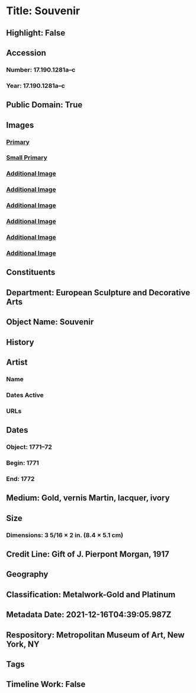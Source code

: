 # Title: Souvenir
## Highlight: False
## Accession
### Number: 17.190.1281a–c
### Year: 17.190.1281a–c
## Public Domain: True
## Images
### [Primary](https://images.metmuseum.org/CRDImages/es/original/DP-22473-009.jpg)
### [Small Primary](https://images.metmuseum.org/CRDImages/es/web-large/DP-22473-009.jpg)
### [Additional Image](https://images.metmuseum.org/CRDImages/es/original/DP-22473-010.jpg)
### [Additional Image](https://images.metmuseum.org/CRDImages/es/original/DP-22473-111.jpg)
### [Additional Image](https://images.metmuseum.org/CRDImages/es/original/DP-22473-112.jpg)
### [Additional Image](https://images.metmuseum.org/CRDImages/es/original/DP-22473-114.jpg)
### [Additional Image](https://images.metmuseum.org/CRDImages/es/original/DP-22473-113.jpg)
### [Additional Image](https://images.metmuseum.org/CRDImages/es/original/39427.jpg)
## Constituents
## Department: European Sculpture and Decorative Arts
## Object Name: Souvenir
## History
## Artist
### Name
### Dates Active
### URLs
## Dates
### Object: 1771–72
### Begin: 1771
### End: 1772
## Medium: Gold, vernis Martin, lacquer, ivory
## Size
### Dimensions: 3 5/16 × 2 in. (8.4 × 5.1 cm)
## Credit Line: Gift of J. Pierpont Morgan, 1917
## Geography
## Classification: Metalwork-Gold and Platinum
## Metadata Date: 2021-12-16T04:39:05.987Z
## Respository: Metropolitan Museum of Art, New York, NY
## Tags
## Timeline Work: False
